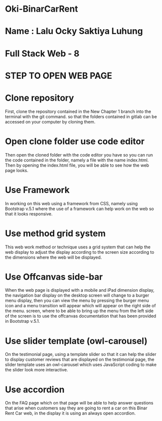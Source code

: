 # Oki-BinarCarRent

# Name : Lalu Ocky Saktiya Luhung
# Full Stack Web - 8

# STEP TO OPEN WEB PAGE

# Clone repository 
First, clone the repository contained in the New Chapter 1 branch into the terminal with the git command. so that the folders contained in gitlab can be accessed on your computer by cloning them.

# Open clone folder use code editor
Then open the cloned folder with the code editor you have so you can run the code contained in the folder, namely a file with the name index.html. Then by opening the index.html file, you will be able to see how the web page looks.

# Use Framework
In working on this web using a framework from CSS, namely using Bootstrap v.5.1 where the use of a framework can help work on the web so that it looks responsive.

# Use method grid system 
This web work method or technique uses a grid system that can help the web display to adjust the display according to the screen size according to the dimensions where the web will be displayed.

# Use Offcanvas side-bar
When the web page is displayed with a mobile and iPad dimension display, the navigation bar display on the desktop screen will change to a burger menu display, then you can view the menu by pressing the burger menu icon and a menu transition will appear which will appear on the right side of the menu. screen, where to be able to bring up the menu from the left side of the screen is to use the offcanvas documentation that has been provided in Bootstrap v.5.1.

# Use slider template (owl-carousel)
On the testimonial page, using a template slider so that it can help the slider to display customer reviews that are displayed on the testimonial page, the slider template uses an owl-carousel which uses JavaScript coding to make the slider look more interactive.

# Use accordion 
On the FAQ page which on that page will be able to help answer questions that arise when customers say they are going to rent a car on this Binar Rent Car web, in the display it is using an always open accordion.
